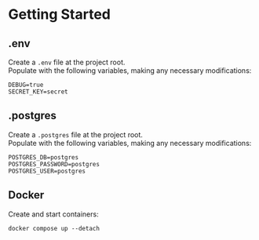 # Getting Started

## .env

Create a `.env` file at the project root.\
Populate with the following variables, making any necessary modifications:

```dotenv
DEBUG=true
SECRET_KEY=secret
```

## .postgres

Create a `.postgres` file at the project root.\
Populate with the following variables, making any necessary modifications:

```dotenv
POSTGRES_DB=postgres
POSTGRES_PASSWORD=postgres
POSTGRES_USER=postgres
```

## Docker

Create and start containers:

```shell
docker compose up --detach
```